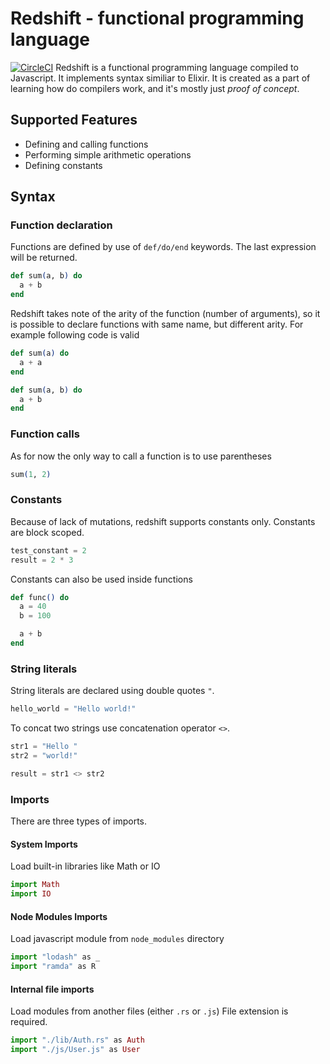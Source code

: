 # Redshift - functional programming language

[![CircleCI](https://circleci.com/gh/kkalamarski/redshift/tree/master.svg?style=svg)](https://circleci.com/gh/kkalamarski/redshift/tree/master)
Redshift is a functional programming language compiled to Javascript.
It implements syntax similiar to Elixir. It is created as a part of learning how do compilers work, and it's mostly just _proof of concept_.

## Supported Features

- Defining and calling functions
- Performing simple arithmetic operations
- Defining constants

## Syntax

### Function declaration

Functions are defined by use of `def/do/end` keywords.
The last expression will be returned.

```elixir
def sum(a, b) do
  a + b
end
```

Redshift takes note of the arity of the function (number of arguments), so it is possible to declare functions with same name, but different arity.
For example following code is valid

```elixir
def sum(a) do
  a + a
end

def sum(a, b) do
  a + b
end
```

### Function calls

As for now the only way to call a function is to use parentheses

```elixir
sum(1, 2)
```

### Constants

Because of lack of mutations, redshift supports constants only.
Constants are block scoped.

```elixir
test_constant = 2
result = 2 * 3
```

Constants can also be used inside functions

```elixir
def func() do
  a = 40
  b = 100

  a + b
end
```

### String literals

String literals are declared using double quotes `"`.

```elixir
hello_world = "Hello world!"
```

To concat two strings use concatenation operator `<>`.

```elixir
str1 = "Hello "
str2 = "world!"

result = str1 <> str2
```

### Imports

There are three types of imports.

#### System Imports

Load built-in libraries like Math or IO

```elixir
import Math
import IO
```

#### Node Modules Imports

Load javascript module from `node_modules` directory

```elixir
import "lodash" as _
import "ramda" as R
```

#### Internal file imports

Load modules from another files (either `.rs` or `.js`)
File extension is required.

```elixir
import "./lib/Auth.rs" as Auth
import "./js/User.js" as User
```
